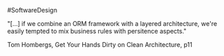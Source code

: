 #SoftwareDesign

"[...] if we combine an ORM framework with a layered architecture, we're easily tempted to mix business rules with persitence aspects."

Tom Hombergs, Get Your Hands Dirty on Clean Architecture, p11